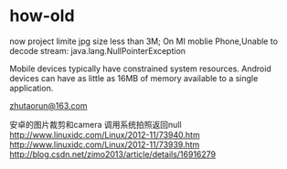 # how-old
now project limite jpg size less than 3M;
On MI moblie Phone,Unable to decode stream: java.lang.NullPointerException

Mobile devices typically have constrained system resources.
Android devices can have as little as 16MB of memory available to a single application.

zhutaorun@163.com

安卓的图片裁剪和camera 调用系统拍照返回null
http://www.linuxidc.com/Linux/2012-11/73940.htm
http://www.linuxidc.com/Linux/2012-11/73939.htm
http://blog.csdn.net/zimo2013/article/details/16916279
